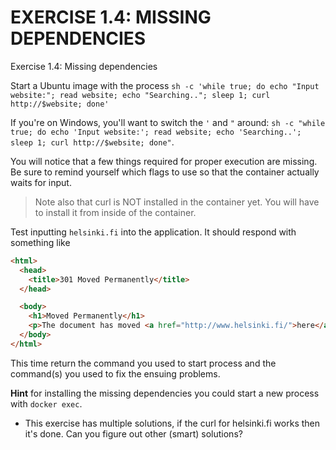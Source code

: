 # EXERCISE 1.4: MISSING DEPENDENCIES
Exercise 1.4: Missing dependencies

Start a Ubuntu image with the process `sh -c 'while true; do echo "Input website:"; read website; echo "Searching.."; sleep 1; curl http://$website; done'`

If you're on Windows, you'll want to switch the `'` and `"` around: `sh -c "while true; do echo 'Input website:'; read website; echo 'Searching..'; sleep 1; curl http://$website; done"`.

You will notice that a few things required for proper execution are missing. Be sure to remind yourself which flags to use so that the container actually waits for input.

> Note also that curl is NOT installed in the container yet. You will have to install it from inside of the container.

Test inputting `helsinki.fi` into the application. It should respond with something like

```html
<html>
  <head>
    <title>301 Moved Permanently</title>
  </head>

  <body>
    <h1>Moved Permanently</h1>
    <p>The document has moved <a href="http://www.helsinki.fi/">here</a>.</p>
  </body>
</html>
```

This time return the command you used to start process and the command(s) you used to fix the ensuing problems.

**Hint** for installing the missing dependencies you could start a new process with `docker exec`.

* This exercise has multiple solutions, if the curl for helsinki.fi works then it's done. Can you figure out other (smart) solutions?
